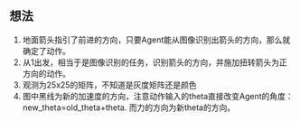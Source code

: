 ## 想法

1. 地面箭头指引了前进的方向，只要Agent能从图像识别出箭头的方向，那么就确定了动作。
2. 从1出发，相当于是图像识别的任务，识别箭头的方向，并施加扭转箭头为正方向的动作。
3. 观测为25x25的矩阵，不知道是灰度矩阵还是颜色
4. 图中黑线为新的加速度的方向，注意动作输入的theta直接改变Agent的角度：new_theta=old_theta+theta.
而力的方向为新theta的方向。

